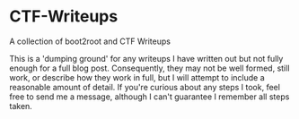 # CTF-Writeups
A collection of boot2root and CTF Writeups

This is a 'dumping ground' for any writeups I have written out but not fully enough for a full blog post.  Consequently, they may not be well formed, still work, or describe how they work in full, but I will attempt to include a reasonable amount of detail.  If you're curious about any steps I took, feel free to send me a message, although I can't guarantee I remember all steps taken.
